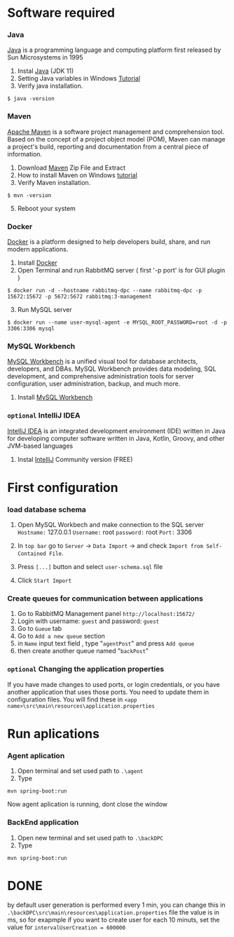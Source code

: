 # Software required

### Java
[Java](https://www.java.com) is a programming language and computing platform first released by Sun Microsystems in 1995
1. Instal [Java](https://www.oracle.com/pl/java/technologies/javase/jdk11-archive-downloads.html) (JDK 11)
2. Setting Java variables in Windows [Tutorial](https://www.ibm.com/docs/en/b2b-integrator/5.2?topic=installation-setting-java-variables-in-windows)
3. Verify java installation.
```command
$ java -version
```


### Maven
[Apache Maven](https://maven.apache.org/) is a software project management and comprehension tool. Based on the concept of a project object model (POM), Maven can manage a project's build, reporting and documentation from a central piece of information. 

1. Download [Maven](https://maven.apache.org/install.html) Zip File and Extract
2. How to install Maven on Windows [tutorial](https://phoenixnap.com/kb/install-maven-windows)
4. Verify Maven installation.
```command
$ mvn -version
```

5. Reboot your system 



### Docker

[Docker](https://docs.docker.com) is a platform designed to help developers build, share, and run modern applications.

1. Install [Docker](https://docs.docker.com/get-docker/)
2. Open Terminal and run RabbitMQ server ( first '-p port' is for GUI plugin )
```docker
$ docker run -d --hostname rabbitmq-dpc --name rabbitmq-dpc -p 15672:15672 -p 5672:5672 rabbitmq:3-management
```
3. Run MySQL server
```docker
$ docker run --name user-mysql-agent -e MYSQL_ROOT_PASSWORD=root -d -p 3306:3306 mysql
```


### MySQL Workbench
[MySQL Workbench](https://www.mysql.com/products/workbench/) is a unified visual tool for database architects, developers, and DBAs. MySQL Workbench provides data modeling, SQL development, and comprehensive administration tools for server configuration, user administration, backup, and much more.
1. Install [MySQL Workbench](https://dev.mysql.com/downloads/workbench/)

### ```optional``` IntelliJ IDEA
[IntelliJ IDEA](https://www.jetbrains.com/idea/) is an integrated development environment (IDE) written in Java for developing computer software written in Java, Kotlin, Groovy, and other JVM-based languages

1. Instal [IntelliJ](https://www.jetbrains.com/idea/download/#section=windows) Community version (FREE)


# First configuration
### load database schema
1. Open MySQL Workbech and make connection to the SQL server
```Hostname:``` 127.0.0.1
```Username:``` root
```password:``` root
```Port:``` 3306

2. In ```top bar``` go to ```Server``` -> ```Data Import``` -> and check ```Import from Self-Contained File```. 
3. Press ```[...]``` button and select ```user-schema.sql``` file
4. Click ```Start Import```


### Create queues for communication between applications
1. Go to RabbitMQ Management panel ```http://localhost:15672/```
2. Login with username: ```guest``` and password: ```guest``` 
3. Go to ```Gueue``` tab  
4. Go to ```Add a new queue``` section
5. in ```Name``` input text field , type "```agentPost```" and press ```Add queue```
6. then create another queue named "```backPost```"


### ```optional``` Changing the application properties 
If you have made changes to used ports, or login credentials, or you have another application that uses those ports. You need to update them in configuration files.
You will find these in ```<app name>\src\main\resources\application.properties```




# Run aplications
### Agent aplication
1. Open terminal and set used path to ```.\agent```
2. Type
```mvn
mvn spring-boot:run
```
Now agent aplication is running, dont close the window

### BackEnd application
1. Open new terminal and set used path to ```.\backDPC```
2. Type
```mvn
mvn spring-boot:run
```

# DONE
by default user generation is performed every 1 min,
you can change this in ```.\backDPC\src\main\resources\application.properties``` file
the value is in ms, so for exapmple if you want to create user for each 10 minuts, set the value for ```intervalUserCreation = 600000```